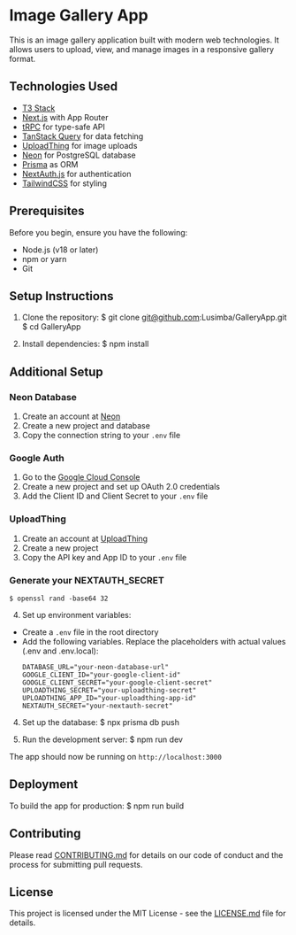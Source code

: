 # Image Gallery App

This is an image gallery application built with modern web technologies. It allows users to upload, view, and manage images in a responsive gallery format.

## Technologies Used

- [T3 Stack](https://create.t3.gg/)
- [Next.js](https://nextjs.org/) with App Router
- [tRPC](https://trpc.io/) for type-safe API
- [TanStack Query](https://tanstack.com/query/latest) for data fetching
- [UploadThing](https://uploadthing.com/) for image uploads
- [Neon](https://neon.tech/) for PostgreSQL database
- [Prisma](https://www.prisma.io/) as ORM
- [NextAuth.js](https://next-auth.js.org/) for authentication
- [TailwindCSS](https://tailwindcss.com/) for styling

## Prerequisites

Before you begin, ensure you have the following:

- Node.js (v18 or later)
- npm or yarn
- Git

## Setup Instructions

1. Clone the repository:
   $ git clone git@github.com:Lusimba/GalleryApp.git
   $ cd GalleryApp

2. Install dependencies:
   $ npm install

## Additional Setup

### Neon Database

1. Create an account at [Neon](https://neon.tech/)
2. Create a new project and database
3. Copy the connection string to your `.env` file

### Google Auth

1. Go to the [Google Cloud Console](https://console.cloud.google.com/)
2. Create a new project and set up OAuth 2.0 credentials
3. Add the Client ID and Client Secret to your `.env` file

### UploadThing

1. Create an account at [UploadThing](https://uploadthing.com/)
2. Create a new project
3. Copy the API key and App ID to your `.env` file

### Generate your NEXTAUTH_SECRET

    $ openssl rand -base64 32

4. Set up environment variables:

- Create a `.env` file in the root directory
- Add the following variables. Replace the placeholders with actual values (.env and .env.local):
  ```
  DATABASE_URL="your-neon-database-url"
  GOOGLE_CLIENT_ID="your-google-client-id"
  GOOGLE_CLIENT_SECRET="your-google-client-secret"
  UPLOADTHING_SECRET="your-uploadthing-secret"
  UPLOADTHING_APP_ID="your-uploadthing-app-id"
  NEXTAUTH_SECRET="your-nextauth-secret"
  ```

4. Set up the database:
   $ npx prisma db push

5. Run the development server:
   $ npm run dev

The app should now be running on `http://localhost:3000`

## Deployment

To build the app for production:
$ npm run build

## Contributing

Please read [CONTRIBUTING.md](CONTRIBUTING.md) for details on our code of conduct and the process for submitting pull requests.

## License

This project is licensed under the MIT License - see the [LICENSE.md](LICENSE.md) file for details.
